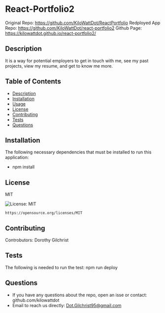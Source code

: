 # React-Portfolio2
  Original Repo:
  https://github.com/KiloWattDot/ReactPortfolio
  Redployed App Repo:
  https://github.com/KiloWattDot/react-portfolio2
  Github Page:
  https://kilowattdot.github.io/react-portfolio2/

  
  ## Description
  It is a way for potential employers to get in touch with me, see my past projects, view my resume, and get to know me more.

  ## Table of Contents
  * [ Description](#description)
  * [ Installation](#installation)
  * [ Usage](#usage)
  * [ License](#license)
  * [ Contributing](#contributing)
  * [ Tests](#tests)
  * [ Questions](#questions)

  ## Installation
  The following necessary dependencies that must be installed to run this application:
  * npm install


  ## License
  MIT

   ![License: MIT](https://img.shields.io/badge/License-MIT-yellow.svg)
  
    https://opensource.org/licenses/MIT


  ## Contributing
   Controbutors: Dorothy Gilchrist

  ## Tests
  The following is needed to run the test: npm run deploy
  
  ## Questions
  * If you have any questions about the repo, open an isse or contact: github.com/kilowattdot
  * Email to reach us directly: Dot.Gilchrist95@gmail.com






   

